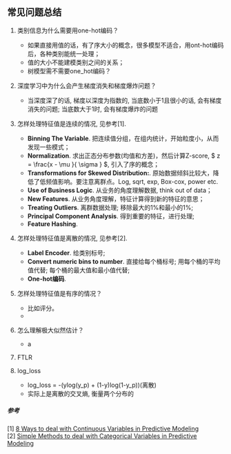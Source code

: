 ## 常见问题总结

1. 类别信息为什么需要用one-hot编码？
    - 如果直接用值的话，有了序大小的概念，很多模型不适合，用ont-hot编码后，各种类别能统一处理；
    - 值的大小不能建模类别之间的关系；
    - 树模型需不需要one_hot编码？

    
2. 深度学习中为什么会产生梯度消失和梯度爆炸问题？
    - 当深度深了的话, 梯度以深度为指数的, 当底数小于1且很小的话, 会有梯度消失的问题; 当底数大于1时, 会有梯度爆炸的问题


3. 怎样处理特征值是连续的情况, 见参考[1].
    - **Binning The Variable**. 把连续值分组，在组内统计，开始粒度小，从而发现一些模式；
    - **Normalization**. 求出正态分布参数(均值和方差)，然后计算Z-score, $ z = \frac{x - \mu }{ \sigma } $, 引入了序的概念；
    - **Transformations for Skewed Distribution:**. 原始数据倾斜比较大，降低了低频值影响。要注意离群点。Log, sqrt, exp, Box-cox, power etc.
    - **Use of Business Logic**. 从业务的角度理解数据, think out of data；
    - **New Features**. 从业务角度理解，特征计算得到新的特征的意思；
    - **Treating Outliers**. 离群数据处理; 移除最大的1%和最小的1%; 
    - **Principal Component Analysis**. 得到重要的特征，进行处理;
    - **Feature Hashing**.
    

4. 怎样处理特征值是离散的情况, 见参考[2].
    - **Label Encoder**. 给类别标号;
    - **Convert numeric bins to number**. 直接给每个桶标号; 用每个桶的平均值代替; 每个桶的最大值和最小值代替;
    - **One-hot编码**.
    

5. 怎样处理特征值是有序的情况？
    - 比如评分。
    - 

6. 怎么理解极大似然估计？
    - a

7. FTLR

8. log_loss
    - log_loss = -(ylog(y_p) + (1-y)log(1-y_p))(离散)
    - 实际上是离散的交叉熵, 衡量两个分布的


##### 参考
[1]  [8 Ways to deal with Continuous Variables in Predictive Modeling](https://www.analyticsvidhya.com/blog/2015/11/8-ways-deal-continuous-variables-predictive-modeling/)
<br> 
[2]  [Simple Methods to deal with Categorical Variables in Predictive Modeling](https://www.analyticsvidhya.com/blog/2015/11/easy-methods-deal-categorical-variables-predictive-modeling/) 